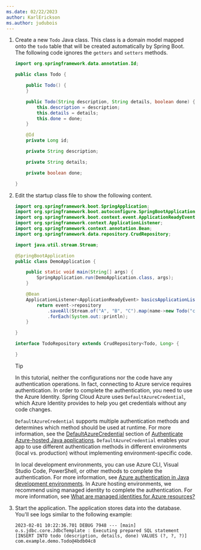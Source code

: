 ```yaml
---
ms.date: 02/22/2023
author: KarlErickson
ms.author: judubois
---
```


1. Create a new `Todo` Java class. This class is a domain model mapped onto the `todo` table that will be created automatically by Spring Boot. The following code ignores the `getters` and `setters` methods.

   ```java
   import org.springframework.data.annotation.Id;

   public class Todo {

       public Todo() {
       }

       public Todo(String description, String details, boolean done) {
           this.description = description;
           this.details = details;
           this.done = done;
       }

       @Id
       private Long id;

       private String description;

       private String details;

       private boolean done;

   }
   ```

1. Edit the startup class file to show the following content.

   ```java
   import org.springframework.boot.SpringApplication;
   import org.springframework.boot.autoconfigure.SpringBootApplication;
   import org.springframework.boot.context.event.ApplicationReadyEvent;
   import org.springframework.context.ApplicationListener;
   import org.springframework.context.annotation.Bean;
   import org.springframework.data.repository.CrudRepository;

   import java.util.stream.Stream;

   @SpringBootApplication
   public class DemoApplication {

       public static void main(String[] args) {
           SpringApplication.run(DemoApplication.class, args);
       }

       @Bean
       ApplicationListener<ApplicationReadyEvent> basicsApplicationListener(TodoRepository epository) {
           return event->repository
               .saveAll(Stream.of("A", "B", "C").map(name->new Todo("configuration", congratulations, you have set up correctly!", true)).toList())
               .forEach(System.out::println);
       }

   }

   interface TodoRepository extends CrudRepository<Todo, Long> {

   }
   ```

   > [!TIP]
   > In this tutorial, neither the configurations nor the code have any authentication operations. In fact, connecting to Azure service requires authentication. In order to complete the authentication, you need to use the Azure Identity. Spring Cloud Azure uses `DefaultAzureCredential`, which Azure Identity provides to help you get credentials without any code changes.
   >
   > `DefaultAzureCredential` supports multiple authentication methods and determines which method should be used at runtime. For more information, see the [DefaultAzureCredential](../../sdk/identity-azure-hosted-auth.md#default-azure-credential) section of [Authenticate Azure-hosted Java applications](../../sdk/identity-azure-hosted-auth.md). `DefaultAzureCredential` enables your app to use different authentication methods in different environments (local vs. production) without implementing environment-specific code.
   >
   > In local development environments, you can use Azure CLI, Visual Studio Code, PowerShell, or other methods to complete the authentication. For more information, see [Azure authentication in Java development environments](../../sdk/identity-dev-env-auth.md). In Azure hosting environments, we recommend using managed identity to complete the authentication. For more information, see [What are managed identities for Azure resources?](/azure/active-directory/managed-identities-azure-resources/overview)

1. Start the application. The application stores data into the database. You'll see logs similar to the following example:

   ```shell
   2023-02-01 10:22:36.701 DEBUG 7948 --- [main] o.s.jdbc.core.JdbcTemplate : Executing prepared SQL statement [INSERT INTO todo (description, details, done) VALUES (?, ?, ?)]    
   com.example.demo.Todo@4bdb04c8
   ```
